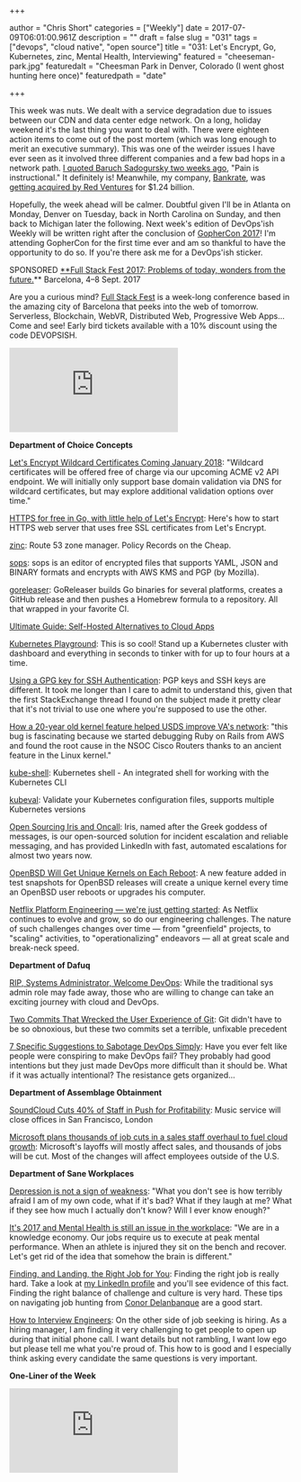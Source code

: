 +++

author = "Chris Short"
categories = ["Weekly"]
date = 2017-07-09T06:01:00.961Z
description = ""
draft = false
slug = "031"
tags = ["devops", "cloud native", "open source"]
title = "031: Let's Encrypt, Go, Kubernetes, zinc, Mental Health, Interviewing"
featured = "cheeseman-park.jpg"
featuredalt = "Cheesman Park in Denver, Colorado (I went ghost hunting here once)"
featuredpath = "date"

+++

This week was nuts. We dealt with a service degradation due to issues between our CDN and data center edge network. On a long, holiday weekend it's the last thing you want to deal with. There were eighteen action items to come out of the post mortem (which was long enough to merit an executive summary). This was one of the weirder issues I have ever seen as it involved three different companies and a few bad hops in a network path. [I quoted Baruch Sadogursky two weeks ago](https://devopsish.com/devopsish-029-week-of-1498363200-56ad15adce32), "Pain is instructional." It definitely is! Meanwhile, my company, [Bankrate](http://www.bankrate.com/), was [getting acquired by Red Ventures](http://www.thedrum.com/news/2017/07/04/red-ventures-digs-deep-bankrate-website-124bn-personal-finance-drive) for $1.24 billion.

Hopefully, the week ahead will be calmer. Doubtful given I'll be in Atlanta on Monday, Denver on Tuesday, back in North Carolina on Sunday, and then back to Michigan later the following. Next week's edition of DevOps'ish Weekly will be written right after the conclusion of [GopherCon 2017](https://gophercon.com/)! I'm attending GopherCon for the first time ever and am so thankful to have the opportunity to do so. If you're there ask me for a DevOps'ish sticker.

SPONSORED
[**Full Stack Fest 2017: Problems of today, wonders from the future.](https://2017.fullstackfest.com)**
Barcelona, 4–8 Sept. 2017

Are you a curious mind? [Full Stack Fest](https://2017.fullstackfest.com) is a week-long conference based in the amazing city of Barcelona that peeks into the web of tomorrow. Serverless, Blockchain, WebVR, Distributed Web, Progressive Web Apps... Come and see! Early bird tickets available with a 10% discount using the code DEVOPSISH.

<iframe src="https://medium.com/media/239453e847b9ef7f0497228ebd71594f" frameborder=0></iframe>

**Department of Choice Concepts**

[Let's Encrypt Wildcard Certificates Coming January 2018](https://letsencrypt.org//2017/07/06/wildcard-certificates-coming-jan-2018.html): "Wildcard certificates will be offered free of charge via our upcoming ACME v2 API endpoint. We will initially only support base domain validation via DNS for wildcard certificates, but may explore additional validation options over time."

[HTTPS for free in Go, with little help of Let's Encrypt](https://blog.kowalczyk.info/article/Jl3G/https-for-free-in-go.html): Here's how to start HTTPS web server that uses free SSL certificates from Let's Encrypt.

[zinc](https://github.com/PressLabs/zinc): Route 53 zone manager. Policy Records on the Cheap.

[sops](https://github.com/mozilla/sops): sops is an editor of encrypted files that supports YAML, JSON and BINARY formats and encrypts with AWS KMS and PGP (by Mozilla).

[goreleaser](https://github.com/goreleaser/goreleaser): GoReleaser builds Go binaries for several platforms, creates a GitHub release and then pushes a Homebrew formula to a repository. All that wrapped in your favorite CI.

[Ultimate Guide: Self-Hosted Alternatives to Cloud Apps](http://blog.ssdnodes.com/blog/ultimate-guide-self-hosted-alternatives-to-cloud-apps)

[Kubernetes Playground](http://labs.play-with-k8s.com/): This is so cool! Stand up a Kubernetes cluster with dashboard and everything in seconds to tinker with for up to four hours at a time.

[Using a GPG key for SSH Authentication](http://ryanlue.com/posts/2017-06-29-gpg-for-ssh-auth): PGP keys and SSH keys are different. It took me longer than I care to admit to understand this, given that the first StackExchange thread I found on the subject made it pretty clear that it's not trivial to use one where you're supposed to use the other.

[How a 20-year old kernel feature helped USDS improve VA's network](https://medium.com/the-u-s-digital-service/how-a-20-year-old-kernel-feature-helped-usds-improve-vas-network-33109cbcb2e6): "this bug is fascinating because we started debugging Ruby on Rails from AWS and found the root cause in the NSOC Cisco Routers thanks to an ancient feature in the Linux kernel."

[kube-shell](https://github.com/cloudnativelabs/kube-shell): Kubernetes shell - An integrated shell for working with the Kubernetes CLI

[kubeval](https://github.com/garethr/kubeval): Validate your Kubernetes configuration files, supports multiple Kubernetes versions

[Open Sourcing Iris and Oncall](https://engineering.linkedin.com/blog/2017/06/open-sourcing-iris-and-oncall): Iris, named after the Greek goddess of messages, is our open-sourced solution for incident escalation and reliable messaging, and has provided LinkedIn with fast, automated escalations for almost two years now.

[OpenBSD Will Get Unique Kernels on Each Reboot](https://www.bleepingcomputer.com/news/security/openbsd-will-get-unique-kernels-on-each-reboot-do-you-hear-that-linux-windows/): A new feature added in test snapshots for OpenBSD releases will create a unique kernel every time an OpenBSD user reboots or upgrades his computer.

[Netflix Platform Engineering — we're just getting started](https://medium.com/netflix-techblog/neflix-platform-engineering-were-just-getting-started-267f65c4d1a7): As Netflix continues to evolve and grow, so do our engineering challenges. The nature of such challenges changes over time — from "greenfield" projects, to "scaling" activities, to "operationalizing" endeavors — all at great scale and break-neck speed.

**Department of Dafuq**

[RIP, Systems Administrator, Welcome DevOps](https://www.informationweek.com/devops/rip-systems-administrator-welcome-devops/a/d-id/1329208): While the traditional sys admin role may fade away, those who are willing to change can take an exciting journey with cloud and DevOps.

[Two Commits That Wrecked the User Experience of Git](https://redfin.engineering/two-commits-that-wrecked-the-user-experience-of-git-f0075b77eab1): Git didn't have to be so obnoxious, but these two commits set a terrible, unfixable precedent

[7 Specific Suggestions to Sabotage DevOps Simply](http://squad-twelve.com/2017/07/03/7-specific-suggestions-to-sabotage-devops-simply/): Have you ever felt like people were conspiring to make DevOps fail? They probably had good intentions but they just made DevOps more difficult than it should be. What if it was actually intentional? The resistance gets organized...

**Department of Assemblage Obtainment**

[SoundCloud Cuts 40% of Staff in Push for Profitability](https://www.bloomberg.com/news/articles/2017-07-06/soundcloud-cuts-40-percent-of-staff-in-bid-to-remain-independent): Music service will close offices in San Francisco, London

[Microsoft plans thousands of job cuts in a sales staff overhaul to fuel cloud growth](http://www.cnbc.com/2017/07/06/microsoft-will-layoff-thousands-of-employees.html): Microsoft's layoffs will mostly affect sales, and thousands of jobs will be cut. Most of the changes will affect employees outside of the U.S.

**Department of Sane Workplaces**

[Depression is not a sign of weakness](https://medium.com/@ashleymcnamara/depression-is-not-a-sign-of-weakness-478d55ba66f9): "What you don't see is how terribly afraid I am of my own code, what if it's bad? What if they laugh at me? What if they see how much I actually don't know? Will I ever know enough?"

[It's 2017 and Mental Health is still an issue in the workplace](https://medium.com/@OlarkLiveChat/its-2017-and-mental-health-is-still-an-issue-in-the-workplace-61efbef092f): "We are in a knowledge economy. Our jobs require us to execute at peak mental performance. When an athlete is injured they sit on the bench and recover. Let's get rid of the idea that somehow the brain is different."

[Finding, and Landing, the Right Job for You](https://devops.com/finding-landing-right-job/): Finding the right job is really hard. Take a look at [my LinkedIn profile](https://www.linkedin.com/in/christopherbshort/?lipi=urn%3Ali%3Apage%3Ad_flagship3_feed%3BxgmsXBp6RqOuzgj8Wke%2B7Q%3D%3D&licu=urn%3Ali%3Acontrol%3Ad_flagship3_feed-identity_welcome_message) and you'll see evidence of this fact. Finding the right balance of challenge and culture is very hard. These tips on navigating job hunting from [Conor Delanbanque](https://twitter.com/ConorDevOps) are a good start.

[How to Interview Engineers](http://blog.triplebyte.com/how-to-interview-engineers): On the other side of job seeking is hiring. As a hiring manager, I am finding it very challenging to get people to open up during that initial phone call. I want details but not rambling, I want low ego but please tell me what you're proud of. This how to is good and I especially think asking every candidate the same questions is very important.

**One-Liner of the Week**

<iframe src="https://medium.com/media/763191d9e434c6e4c528ab561369319e" frameborder=0></iframe>
